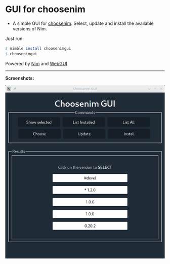 # GUI for choosenim

- A simple GUI for [choosenim](https://github.com/dom96/choosenim). Select, update and install the available versions of Nim.

Just run:
```nim
$ nimble install choosenimgui
$ choosenimgui
```

Powered by [Nim](http://nim-lang.org) and [WebGUI](https://juancarlospaco.github.io/webgui)

____

**Screenshots:**

![Main](private/screenshot1.png)
